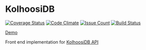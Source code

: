 # KolhoosiDB

[![Coverage Status](https://coveralls.io/repos/github/ilarinie/kolhoosidb-react/badge.svg)](https://coveralls.io/github/ilarinie/kolhoosidb-react)
[![Code Climate](https://codeclimate.com/github/ilarinie/kolhoosidb-react/badges/gpa.svg)](https://codeclimate.com/github/ilarinie/kolhoosidb-react)
[![Issue Count](https://codeclimate.com/github/ilarinie/kolhoosidb-react/badges/issue_count.svg)](https://codeclimate.com/github/ilarinie/kolhoosidb-react)
[![Build Status](https://travis-ci.org/ilarinie/kolhoosidb-react.svg?branch=master)](https://travis-ci.org/ilarinie/kolhoosidb-react)

[Demo](https://i-kolhoosidb.ilarinieminen.me)

Front end implementation for [KolhoosiDB API](https://github.com/ilarinie/kolhoosidb)
